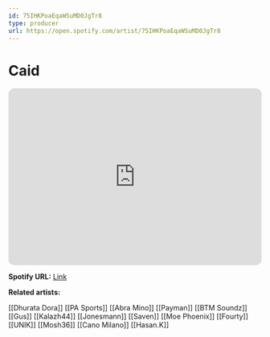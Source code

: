```yaml
---
id: 75IHKPoaEqaWSuMD0JgTr8
type: producer
url: https://open.spotify.com/artist/75IHKPoaEqaWSuMD0JgTr8
---
```

# Caid

<iframe style="border-radius:12px" src="https://open.spotify.com/embed/artist/75IHKPoaEqaWSuMD0JgTr8" width="100%" height="352" frameBorder="0" allowfullscreen="" allow="autoplay; clipboard-write; encrypted-media; fullscreen; picture-in-picture" loading="lazy"></iframe>

**Spotify URL:** [Link](https://open.spotify.com/artist/75IHKPoaEqaWSuMD0JgTr8)

**Related artists:**

[[Dhurata Dora]]
[[PA Sports]]
[[Abra Mino]]
[[Payman]]
[[BTM Soundz]]
[[Gus]]
[[Kalazh44]]
[[Jonesmann]]
[[Saven]]
[[Moe Phoenix]]
[[Fourty]]
[[UNIK]]
[[Mosh36]]
[[Cano Milano]]
[[Hasan.K]]
